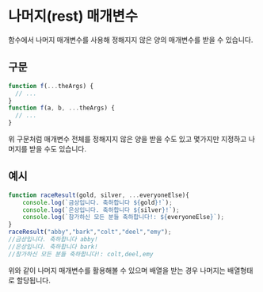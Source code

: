 # 나머지(rest) 매개변수
함수에서 나머지 매개변수를 사용해 정해지지 않은 양의 매개변수를 받을 수 있습니다.

## 구문
```js
function f(...theArgs) {
  // ...
}
function f(a, b, ...theArgs) {
  // ...
}
```
위 구문처럼 매개변수 전체를 정해지지 않은 양을 받을 수도 있고 몇가지만 지정하고 나머지를 받을 수도 있습니다.

## 예시
```js
function raceResult(gold, silver, ...everyoneElse){
	console.log(`금상입니다. 축하합니다 ${gold}!`);
	console.log(`은상입니다. 축하합니다 ${silver}!`);
	console.log(`참가하신 모든 분들 축하합니다!: ${everyoneElse}`);
}
raceResult("abby","bark","colt","deel","emy");
//금상입니다. 축하합니다 abby!
//은상입니다. 축하합니다 bark!
//참가하신 모든 분들 축하합니다!: colt,deel,emy
```
위와 같이 나머지 매개변수를 활용해볼 수 있으며 배열을 받는 경우 나머지는 배열형태로 할당됩니다.
